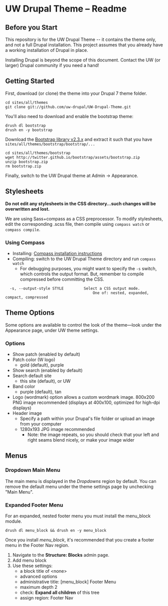 # UW Drupal Theme – Readme

## Before you Start

This repository is for the UW Drupal Theme -- it contains the theme only, and
not a full Drupal installation. This project assumes that you already have a
working installation of Drupal in place.

Installing Drupal is beyond the scope of this document. Contact the UW (or
larger) Drupal community if you need a hand!

## Getting Started

First, download (or clone) the theme into your Drupal 7 theme folder.

```
cd sites/all/themes
git clone git://github.com/uw-drupal/UW-Drupal-Theme.git
```

You'll also need to download and enable the bootstrap theme:

```
drush dl bootstrap
drush en -y bootstrap
```

Download the [Bootstrap library v2.3.x](http://twitter.github.com/bootstrap/) and extract it such that you have `sites/all/themes/bootstrap/bootstrap/...`

```
cd sites/all/themes/bootstrap
wget http://twitter.github.io/bootstrap/assets/bootstrap.zip
unzip bootstrap.zip
rm bootstrap.zip
```

Finally, switch to the UW Drupal theme at Admin -> Appearance.

## Stylesheets

**Do not edit any stylesheets in the CSS directory…such changes will be overwritten and lost.**

We are using Sass+compass as a CSS preprocessor. To modify stylesheets, edit the corresponding .scss file, then compile using `compass watch` or `compass compile`.

### Using Compass

* Installing: [Compass installation instructions](http://compass-style.org/install/)
* Compiling: switch to the UW Drupal Theme directory and run `compass watch`
  * For debugging purposes, you might want to specify the `-s` switch, which controls the output format. But, remember to compile compressed before committing the CSS.

```
  -s, --output-style STYLE         Select a CSS output mode.
                                       One of: nested, expanded, compact, compressed
```

## Theme Options

Some options are available to control the look of the theme—look under the Appearance page, under UW theme settings.

### Options

* Show patch (enabled by default)
* Patch color (W logo)
	* gold (default), purple
* Show search (enabled by default)
* Search default site
	* this site (default), or UW
* Band color
	* purple (default), tan
* Logo (wordmark) option allows a custom wordmark image. 800x200 PNG image recommended (displays at 400x100, optimized for high-dpi displays)
* Header image
  * Specify a path within your Drupal's file folder or upload an image from your computer
  * 1280x193 JPG image recommended
    * Note: the image repeats, so you should check that your left and right seams blend nicely, or make your image wider

## Menus


### Dropdown Main Menu

The main menu is displayed in the *Dropdowns* region by default. You can remove the default menu under the theme settings page by unchecking "Main Menu".

### Expanded Footer Menu

For an expanded, nested footer menu you must install the menu_block module.

`drush dl menu_block && drush en -y menu_block`

Once you install *menu_block*, it's recommended that you create a footer menu in the Footer Nav region.

1. Navigate to the **Structure: Blocks** admin page.
2. Add menu block
3. Use these settings:
	* a block title of \<none\>
	* advanced options
	* administrative title: [menu_block] Footer Menu
	* maximum depth 2
	* check: **Expand all children** of this tree
	* assign region: Footer Nav

